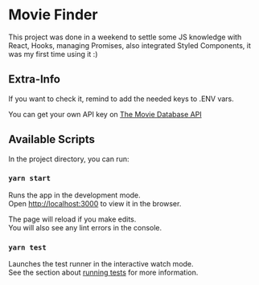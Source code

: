 # Movie Finder

This project was done in a weekend to settle some JS knowledge with React, Hooks, managing Promises, also integrated Styled Components, it was my first time using it :)

## Extra-Info

If you want to check it, remind to add the needed keys to .ENV vars.

You can get your own API key on [The Movie Database API](https://developers.themoviedb.org/)

## Available Scripts

In the project directory, you can run:

### `yarn start`

Runs the app in the development mode.\
Open [http://localhost:3000](http://localhost:3000) to view it in the browser.

The page will reload if you make edits.\
You will also see any lint errors in the console.

### `yarn test`

Launches the test runner in the interactive watch mode.\
See the section about [running tests](https://facebook.github.io/create-react-app/docs/running-tests) for more information.
